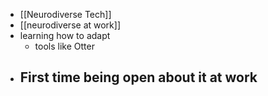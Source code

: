 - [[Neurodiverse Tech]]
- [[neurodiverse at work]]
- learning how to adapt 
	- tools like Otter
- First time being open about it at work
	- 